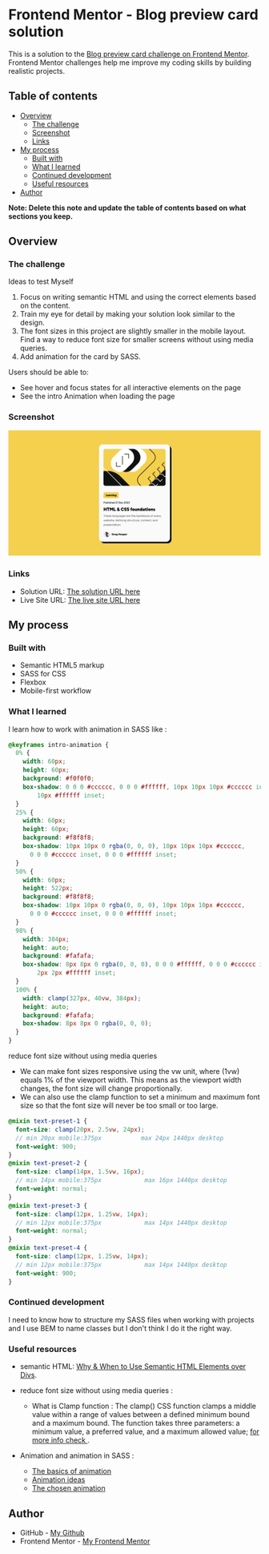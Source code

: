 # Frontend Mentor - Blog preview card solution

This is a solution to the [Blog preview card challenge on Frontend Mentor](https://www.frontendmentor.io/challenges/blog-preview-card-ckPaj01IcS). Frontend Mentor challenges help me improve my coding skills by building realistic projects.

## Table of contents

- [Overview](#overview)
  - [The challenge](#the-challenge)
  - [Screenshot](#screenshot)
  - [Links](#links)
- [My process](#my-process)
  - [Built with](#built-with)
  - [What I learned](#what-i-learned)
  - [Continued development](#continued-development)
  - [Useful resources](#useful-resources)
- [Author](#author)

**Note: Delete this note and update the table of contents based on what sections you keep.**

## Overview

### The challenge

Ideas to test Myself

1. Focus on writing semantic HTML and using the correct elements based on the content.
2. Train my eye for detail by making your solution look similar to the design.
3. The font sizes in this project are slightly smaller in the mobile layout. Find a way to reduce font size for smaller screens without using media queries.
4. Add animation for the card by SASS.

Users should be able to:

- See hover and focus states for all interactive elements on the page
- See the intro Animation when loading the page

### Screenshot

![The image](./screenshot.png)

### Links

- Solution URL: [The solution URL here](https://github.com/Mohammed-Osama-pg/FdMr-blog-preview-card.git)
- Live Site URL: [The live site URL here](https://your-live-site-url.com)

## My process

### Built with

- Semantic HTML5 markup
- SASS for CSS
- Flexbox
- Mobile-first workflow

### What I learned

I learn how to work with animation in SASS like :

```scss
@keyframes intro-animation {
  0% {
    width: 60px;
    height: 60px;
    background: #f0f0f0;
    box-shadow: 0 0 0 #cccccc, 0 0 0 #ffffff, 10px 10px 10px #cccccc inset, -10px -10px
        10px #ffffff inset;
  }
  25% {
    width: 60px;
    height: 60px;
    background: #f8f8f8;
    box-shadow: 10px 10px 0 rgba(0, 0, 0), 10px 10px 10px #cccccc,
      0 0 0 #cccccc inset, 0 0 0 #ffffff inset;
  }
  50% {
    width: 60px;
    height: 522px;
    background: #f8f8f8;
    box-shadow: 10px 10px 0 rgba(0, 0, 0), 10px 10px 10px #cccccc,
      0 0 0 #cccccc inset, 0 0 0 #ffffff inset;
  }
  98% {
    width: 384px;
    height: auto;
    background: #fafafa;
    box-shadow: 8px 8px 0 rgba(0, 0, 0), 0 0 0 #ffffff, 0 0 0 #cccccc inset, 2px
        2px 2px #ffffff inset;
  }
  100% {
    width: clamp(327px, 40vw, 384px);
    height: auto;
    background: #fafafa;
    box-shadow: 8px 8px 0 rgba(0, 0, 0);
  }
}
```

reduce font size without using media queries

- We can make font sizes responsive using the vw unit, where (1vw) equals 1% of the viewport width. This means as the viewport width changes, the font size will change proportionally.
- We can also use the clamp function to set a minimum and maximum font size so that the font size will never be too small or too large.

```scss
@mixin text-preset-1 {
  font-size: clamp(20px, 2.5vw, 24px);
  // min 20px mobile:375px           max 24px 1440px desktop
  font-weight: 900;
}
@mixin text-preset-2 {
  font-size: clamp(14px, 1.5vw, 16px);
  // min 14px mobile:375px            max 16px 1440px desktop
  font-weight: normal;
}
@mixin text-preset-3 {
  font-size: clamp(12px, 1.25vw, 14px);
  // min 12px mobile:375px            max 14px 1440px desktop
  font-weight: normal;
}
@mixin text-preset-4 {
  font-size: clamp(12px, 1.25vw, 14px);
  // min 12px mobile:375px            max 14px 1440px desktop
  font-weight: 900;
}
```

### Continued development

I need to know how to structure my SASS files when working with projects and I use BEM to name classes but I don't think I do it the right way.

### Useful resources

- semantic HTML:
  [Why & When to Use Semantic HTML Elements over Divs](https://www.youtube.com/watch?v=bOUhq46fd5g).

- reduce font size without using media queries :

  - What is Clamp function :
    The clamp() CSS function clamps a middle value within a range of values between a defined minimum bound and a maximum bound. The function takes three parameters: a minimum value, a preferred value, and a maximum allowed value; [ for more info check ](https://developer.mozilla.org/en-US/docs/Web/CSS/clamp).

- Animation and animation in SASS :

  - [The basics of animation](https://www.youtube.com/watch?v=z2LQYsZhsFw)
  - [Animation ideas](https://freefrontend.com/css-animation-examples/)
  - [The chosen animation](https://codepen.io/ma_suwa/pen/eYdZVML)

## Author

- GitHub - [My Github](https://github.com/Mohammed-Osama-pg)
- Frontend Mentor - [My Frontend Mentor](https://www.frontendmentor.io/profile/Mohammed-Osama-pg)
